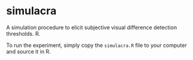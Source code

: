 # simulacra
A simulation procedure to elicit subjective visual difference detection thresholds. R.

To run the experiment, simply copy the ```simulacra.R``` file to your computer and source it in R.

